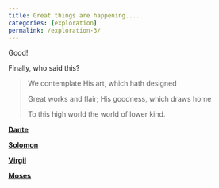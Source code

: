 ```yaml
---
title: Great things are happening....
categories: [exploration]
permalink: /exploration-3/
---
```

Good!

Finally, who said this?

> We contemplate His art, which hath designed
> 
> Great works and flair; His goodness, which draws home
> 
> To this high world the world of lower kind.

**[Dante](/exploration-loss)**

**[Solomon](/exploration-4)**

**[Virgil](/exploration-loss)**

**[Moses](/exploration-loss)**
